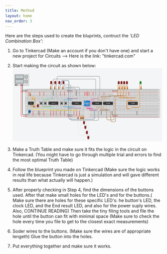 ```yaml
---
title: Method
layout: home
nav_order: 3
---
```


Here are the steps used to create the bluprints, contruct the _'LED Combination Box'_:
        
1. Go to Tinkercad (Make an account if you don't have one) and start a new project for Circuits --> Here is the link: "tinkercad.com"

1. Start making the circuit as shown below:
![](images/tinkercad.png)

1. Make a Truth Table and make sure it fits the logic in the circuit on Tinkercad. (You might have to go through multiple trial and errors to find the most optimal Truth Table)

1. Follow the blueprint you made on Tinkercad (Make sure the logic works in real life because Tinkercad is just a simulation and will gave different results than what actually will happen.)

1. After properly checking in Step 4, find the dimensions of the buttons used. After that make small holes for the LED's and for the buttons.( Make sure there are holes for these specific LED's: he button's LED, the clock LED, and the End result LED, and also for the power suply wires. Also, CONTINUE READING) Then take the tiny filing tools and file the hole until the button can fit with minimal space (Make sure to check the hole every time you file to get to the closest exact measurements)

1. Soder wires to the buttons. (Make sure the wires are of appropriate lengeth) Glue the button into the holes.

1. Put everything together and make sure it works.